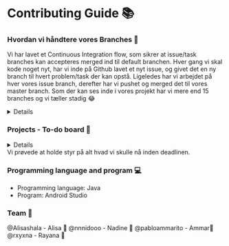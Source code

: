 # Contributing Guide 📚
### Hvordan vi håndtere vores Branches 🌵
Vi har lavet et Continuous Integration flow, som sikrer at issue/task branches kan accepteres merged ind til default branchen. Hver gang vi skal kode noget nyt, har vi inde på Github lavet et nyt issue, og givet det en ny branch til hvert problem/task der kan opstå. Ligeledes har vi arbejdet på hver vores issue branch, derefter har vi pushet og merged det til vores master branch. 
Som der kan ses inde i vores projekt har vi mere end 15 branches og vi tæller stadig 😂

<details>
 
 <img width="717" alt="Skærmbillede 2023-05-27 kl  15 10 45" src="https://github.com/Alisashala/BeSammenProjekt/assets/111958229/991db865-3110-42c9-a525-a2e1fb7d431a"> 
</details>

### Projects - To-do board 📝
<details>
 
![Skærmbillede 2023-05-25 165042](https://github.com/Alisashala/BeSammenProjekt/assets/111958564/77ca225f-1c28-4e9d-b408-4c6636eb260b)
</details>
Vi prøvede at holde styr på alt hvad vi skulle nå inden deadlinen. 

### Programming language and program 💻
- Programming language: Java 
- Program: Android Studio

### Team 👥

@Alisashala - Alisa 💃
@nnnidooo - Nadine 💃
@pabloammarito - Ammar🕺
@rxyxna - Rayana 💃
